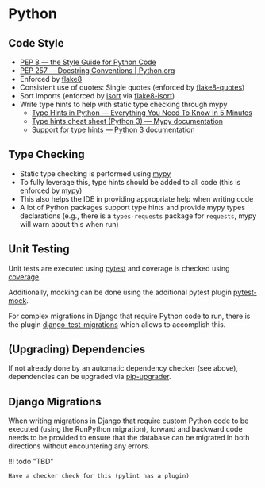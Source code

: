 # Python


## Code Style

* [PEP 8 — the Style Guide for Python Code](https://pep8.org/)
* [PEP 257 -- Docstring Conventions | Python.org](https://www.python.org/dev/peps/pep-0257/)
* Enforced by [flake8](https://github.com/pycqa/flake8)
* Consistent use of quotes: Single quotes (enforced by [flake8-quotes](https://github.com/zheller/flake8-quotes))
* Sort Imports (enforced by [isort](https://github.com/pycqa/isort) via [flake8-isort](https://github.com/gforcada/flake8-isort))
* Write type hints to help with static type checking through mypy
    * [Type Hints in Python — Everything You Need To Know In 5 Minutes](https://towardsdatascience.com/type-hints-in-python-everything-you-need-to-know-in-5-minutes-24e0bad06d0b)
    * [Type hints cheat sheet (Python 3) — Mypy documentation](https://mypy.readthedocs.io/en/stable/cheat_sheet_py3.html)
    * [Support for type hints — Python 3 documentation](https://docs.python.org/3/library/typing.html)


## Type Checking



* Static type checking is performed using [mypy](http://www.mypy-lang.org/)
* To fully leverage this, type hints should be added to all code (this is enforced by mypy)
* This also helps the IDE in providing appropriate help when writing code
* A lot of Python packages support type hints and provide mypy types declarations (e.g., there is a `types-requests` package for `requests`, mypy will warn about this when run)


## Unit Testing

Unit tests are executed using [pytest](https://github.com/pytest-dev/pytest) and coverage is checked using [coverage](https://github.com/pytest-dev/pytest).

Additionally, mocking can be done using the additional pytest plugin [pytest-mock](https://github.com/pytest-dev/pytest-mock/).

For complex migrations in Django that require Python code to run, there is the plugin [django-test-migrations](https://github.com/wemake-services/django-test-migrations) which allows to accomplish this.


## (Upgrading) Dependencies

If not already done by an automatic dependency checker (see above), dependencies can be upgraded via [pip-upgrader](https://github.com/simion/pip-upgrader).


## Django Migrations

When writing migrations in Django that require custom Python code to be executed (using the RunPython migration), forward and backward code needs to be provided to ensure that the database can be migrated in both directions without encountering any errors.

!!! todo "TBD"

    Have a checker check for this (pylint has a plugin)
